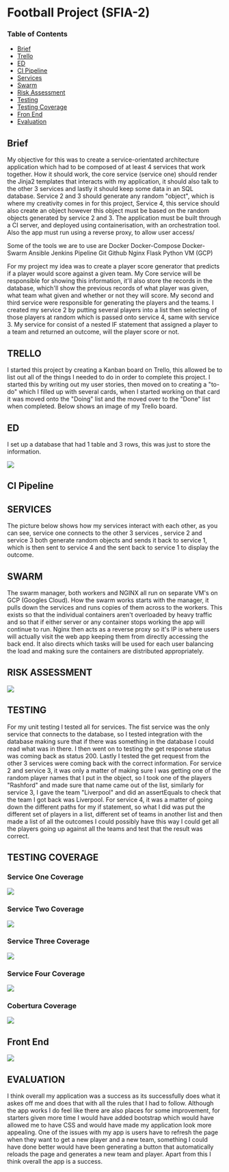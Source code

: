 # Football Project (SFIA-2)

### Table of Contents
- [Brief](#brief)
- [Trello](#trello)
- [ED](#ED)
- [CI Pipeline](#ci=pipeline)
- [Services](#services)
- [Swarm](#swarm)
- [Risk Assessment](#risk-assessment)
- [Testing](#testing)
- [Testing Coverage](testing-coverage)
- [Fron End](#front-end)
- [Evaluation](#evaluation)

## Brief
My objective for this was to create a service-orientated architecture application which had to be composed of at least 4 services that work together. How it should work, the core service (service one) should render the Jinja2 templates that interacts with my application, it should also talk to the other 3 services and lastly it should keep some data in an SQL database. Service 2 and 3 should generate any random "object", which is where my creativity comes in for this project, Service 4, this service should also create an object however this object must be based on the random objects generated by service 2 and 3. The application must be built through a CI server, and deployed using containerisation, with an orchestration tool. Also the app must run using a reverse proxy, to allow user access/

Some of the tools we are to use are
Docker
Docker-Compose
Docker-Swarm
Ansible
Jenkins Pipeline
Git
Github
Nginx
Flask
Python
VM (GCP)

For my project my idea was to create a player score generator that predicts if a player would score against a given team. My Core service will be responsible for showing this information, it'll also store the records in the database, which'll show the previous records of what player was given, what team what given and whether or not they will score. My second and third service were responsible for generating the players and the teams. I created my service 2 by putting several players into a list then selecting of those players at random which is passed onto service 4, same with service 3. My service for consist of a nested IF statement that assigned a player to a team and returned an outcome, will the player score or not.

## TRELLO
I started this project by creating a Kanban board on Trello, this allowed be to list out all of the things I needed to do in order to complete this project. I started this by writing out my user stories, then moved on to creating a "to-do" which I filled up with several cards, when I started working on that card it was moved onto the "Doing" list and the moved over to the "Done" list when completed. Below shows an image of my Trello board.


## ED
I set up a database that had 1 table and 3 rows, this was just to store the information.

![](images/footballED.png)

## CI Pipeline

## SERVICES
The picture below shows how my services interact with each other, as you can see, service one connects to the other 3 services , service 2 and service 3 both generate random objects and sends it back to service 1, which is then sent to service 4 and the sent back to service 1 to display the outcome.

## SWARM
The swarm manager,  both workers and NGINX all run on separate VM's on GCP (Googles Cloud). How the swarm works starts with the manager, it pulls down the services and runs copies of them across to the workers. This exists so that the individual containers aren't overloaded by heavy traffic and so that if either server or any container stops working the app will continue to run. Nginx then acts as a reverse proxy so it's IP is where users will actually visit the web app keeping them from directly accessing the back end. It also directs which tasks will be used for each user balancing the load and making sure the containers are distributed appropriately.



## RISK ASSESSMENT

![](images/footballRisk.png)

## TESTING
For my unit testing I tested all for services. The fist service was the only service that connects to the database, so I tested integration with the database making sure that if there was something in the database I could read what was in there. I then went on to testing the get response status was coming back as status 200. Lastly I tested the get request from the other 3 services were coming back with the correct information.
For service 2 and service 3, it was only a matter of making sure I was getting one of the random player names that I put in the object, so I took one of the players "Rashford" and made sure that name came out of the list, similarly for service 3, I gave the team "Liverpool" and did an assertEquals to check that the team I got back was Liverpool.
For service 4, it was a matter of going down the different paths for my if statement, so what I did was put the different set of players in a list, different set of teams in another list and then made a list of all the outcomes I could possibly have this way I could get all the players going up against all the teams and test that the result was correct.


## TESTING COVERAGE

### Service One Coverage
![](images/outcomeCovReport.png)

### Service Two Coverage
![](images/playerCovReport.png)

### Service Three Coverage
![](images/TeamCovReport.png)

### Service Four Coverage
![](images/ResultCovReport.png)

### Cobertura Coverage
![](images/CoberturaCovReport.png)


## Front End

![](images/footballFrontend.png)


## EVALUATION
I think overall my application was a success as its successfully does what it askes off me and does that with all the rules that I had to follow. Although the app works I do feel like there are also places for some improvement, for starters given more time I would have added bootstrap which would have allowed me to have CSS and would have made my application look more appealing. One of the issues with my app is users have to refresh the page when they want to get a new player and a new team, something I could have done better would have been generating a button that automatically reloads the page and generates a new team and player. Apart from this I think overall the app is a success.

